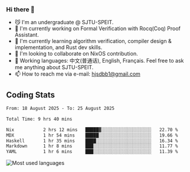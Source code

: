 ### Hi there 👋

<!--
**definfo/definfo** is a ✨ _special_ ✨ repository because its `README.md` (this file) appears on your GitHub profile.

Here are some ideas to get you started:

- 🔭 I’m currently working on ...
- 🌱 I’m currently learning ...
- 👯 I’m looking to collaborate on ...
- 🤔 I’m looking for help with ...
- 💬 Ask me about ...
- 📫 How to reach me: ...
- 😄 Pronouns: ...
- ⚡ Fun fact: ...
-->

- 😼 I'm an undergraduate @ SJTU-SPEIT.
- 🔭 I'm currently working on Formal Verification with Rocq(Coq) Proof Assistant.
- 🌱 I'm currently learning algorithm verification, compiler design & implementation, and Rust dev skills.
- 👯 I'm looking to collaborate on NixOS contribution.
- 💬 Working languages: 中文(普通话), English, Français. Feel free to ask me anything about SJTU-SPEIT.
- 📫 How to reach me via e-mail: hjsdbb1@gmail.com

## Coding Stats

<!--START_SECTION:waka-->

```txt
From: 18 August 2025 - To: 25 August 2025

Total Time: 9 hrs 40 mins

Nix           2 hrs 12 mins   █████▓░░░░░░░░░░░░░░░░░░░   22.70 %
MDX           1 hr 54 mins    █████░░░░░░░░░░░░░░░░░░░░   19.66 %
Haskell       1 hr 35 mins    ████░░░░░░░░░░░░░░░░░░░░░   16.34 %
Markdown      1 hr 8 mins     ███░░░░░░░░░░░░░░░░░░░░░░   11.77 %
YAML          1 hr 6 mins     ███░░░░░░░░░░░░░░░░░░░░░░   11.39 %
```

<!--END_SECTION:waka-->

![Most used languages](https://github-readme-stats.vercel.app/api/top-langs/?username=definfo&layout=donut&theme=dracula&exclude_repo=xv6-labs-2023)
